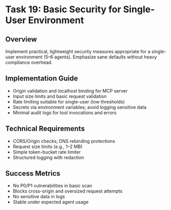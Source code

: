 # Task 19: Basic Security for Single-User Environment

## Overview
Implement practical, lightweight security measures appropriate for a single-user environment (5–6 agents). Emphasize sane defaults without heavy compliance overhead.

## Implementation Guide
- Origin validation and localhost binding for MCP server
- Input size limits and basic request validation
- Rate limiting suitable for single-user (low thresholds)
- Secrets via environment variables; avoid logging sensitive data
- Minimal audit logs for tool invocations and errors

## Technical Requirements
- CORS/Origin checks; DNS rebinding protections
- Request size limits (e.g., 1–2 MB)
- Simple token-bucket rate limiter
- Structured logging with redaction

## Success Metrics
- No P0/P1 vulnerabilities in basic scan
- Blocks cross-origin and oversized request attempts
- No sensitive data in logs
- Stable under expected agent usage
